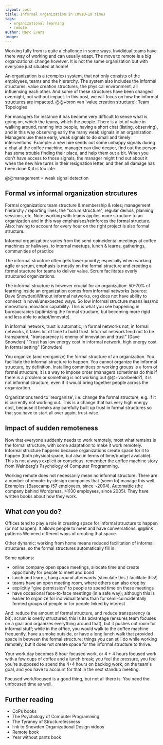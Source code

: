 ```yaml
---
layout: post
title: Informal organization in COVID-19 times
tags:
  - organizational learning
  - remote
author: Marc Evers
image: 
---
```


Working fully from is quite a challenge in some ways. Invididual teams have there way of working and can usually adapt.
The move to remote is a big organizational change however. It is not the same organization but with everyone just situated at home! 

An organization is a (complex) system, that not only consists of the employees, teams and the hierarchy. The system also includes the informal structures, value creation structures, the physical environment, all influencing each other. And some of these structures have been changed overnight, not without impact. In this post, we will focus on how the informal structures are impacted. @@+bron van 'value creation structure': Team Topologies

For managers for instance it has become very difficult to sense what is going on, which the teams, which the people. There is a lot of value in walking around, running into people, having a short chat (listing, observing), and in this way observing early the many weak signals in an organization. Managers use these early, weak signals to do small and timely interventions. Example: a new hire sends out some unhappy signals during a chat at the coffee machine, manager can dive deeper, find out the person has some trouble finding their place, and help them out a bit. When you don't have access to those signals, the manager might find out about it when the new hire turns in their resignation letter, and then all damage has been done & it is too late.

@@management = weak signal detection

## Formal vs informal organization strcutures

Formal organization: team structure & membership & roles; management hierarchy / reporting lines; the "scrum structure", regular demos, planning sessions, etc. Note: working with teams applies more structure to an organization and in this way emphasises/reinforces the formal structure. Also: having to account for every hour on the right project is also formal structure.

Informal organization: varies from the semi-coincidental meetings at coffee machines or hallways, to internal meetups, lunch & learns, gatherings, communities of practice 


The informal structure often gets lower priority; especially when working agile or scrum, emphasis is mostly on the formal structure and creating a formal stucture for teams to deliver value. Scrum facilitates overly structured organizations.

The informal structure is however crucial for an organization: 50-70% of learning inside an organization comes from informal networks (source: Dave Snowden)Without informal networks, org does not have ability to connect in novel/unexpected ways. So low informal structure means less/no innovation/innovation capability. This is what you see happening in bureaucracies (optimizing the formal structure, but becoming more rigid and less able to adapt/innovate).

In informal network, trust is automatic, in formal networks not; in formal networks, it takes lot of time to build trust. Informal network tend not to be transparent, "transparency is enemy of innovation and trust" (Dave Snowden) "Trust has low energy cost in informal network, high energy cost in formal setting" (Snowden)

You organize (and reorganize) the formal structure of an organization. You facilitate the informal structure to happen. You cannot organize the informal structure, by definition. Installing committees or working groups is a form of formal structure; it is a way to impose order (managers sometimes do this if there is a problem or something is not working out @@+voorbeeld?), it is not informal structure, even if it would bring together people across the organization.

Organizations tend to 'reorganize', i.e. change the formal structure, e.g. if it is currently not working out. This is a change that has very high energy cost, because it breaks any carefully built up trust in formal structures so that you have to start all over again, trust-wise.

## Impact of sudden remoteness

Now that everyone suddenly needs to work remotely, most what remains is the formal structure, with some adaptation to make it work remotely. 
Informal structure happens because organizations create space for it to happen (both physical space, but also in terms of time/budget available). This is not always explicit or conscious: remember the coffee machine story from Weinberg's Psychology of Computer Programming.

Working remote does not necessarily mean no informal structure. There are a number of remote-by-design companies that (seem to) manage this well. Examples: [[Basecamp](https://basecamp.com/about) (57 employees, since ~2004), [Automattic](https://automattic.com/) (the company behind Wordpress, >1100 employees, since 2005). They have written books about how they work. 

## What _can_ you do?

Offices tend to play a role in creating space for informal structure to happen (or not happen). It allows people to meet and have conversations. @@link patterns
We need different ways of creating that space.

Other dynamic: working from home means reduced facilitation of informal structures, so the formal structures automatically fill in.

Some options:
- online company open space meetings, allocate time and create opportunity for people to meet and bond
- lunch and learns, hang around afterwards (stimulate this / facilitate this!)
- teams have an open meeting room, where others can also drop by
- explicitly "give permission" to people to spend time on these meetings
- have occasional face-to-face meetings (in a safe way); although this is easier to organize for individual teams than for semi-coincidentally formed groups of people or for people linked by interest

And: reduce the amount of formal structure, and reduce transparency (a bit): scrum is overly structured, this is its advantage (ensures team focuses on a goal and organizes everything around that), but it pushes out room for informal stuff; while in the office, you would walk to the coffee machine frequently, have a smoke outside, or have a long lunch walk that provided space in between the formal structure; things you can still do while working remotely, but it does not create space for the informal structure to thrive.

Your work day becomes 8 hour focused work, or 4 + 4 hours focused work with a few cups of coffee and a lunch break; you feel the pressure, you feel you're supposed to spend the 4+4 hours on backlog work, on the team's goal, and you have to account for that in the next standup meeting.

Focused work/focused is a good thing, but not all there is. You need the unfocused time as well.


## Further reading

- CoPs books
- The Psychology of Computer Programming
- The Tyranny of Structurelessness
- link to Snowden Organizational Design videos
- Remote book
- Year without pants book
